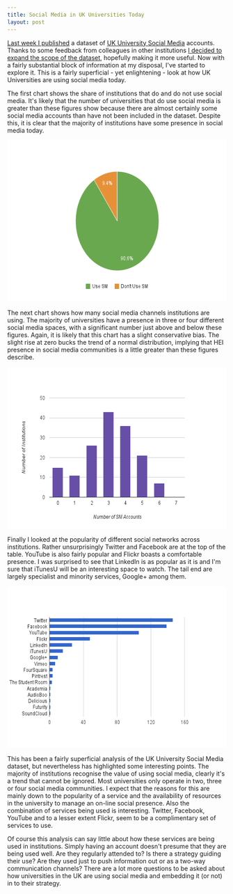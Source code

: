 ```yaml
---
title: Social Media in UK Universities Today
layout: post
---
```


[Last week I published][1] a dataset of [UK University Social Media][3] accounts. Thanks to some feedback from colleagues in other institutions [I decided to expand the scope of the dataset][2], hopefully making it more useful. Now with a fairly substantial block of information at my disposal, I've started to explore it. This is a fairly superficial - yet enlightening - look at how UK Universities are using social media today.

The first chart shows the share of institutions that do and do not use social media. It's likely that the number of universities that do use social media is greater than these figures show because there are almost certainly some social media accounts than have not been included in the dataset. Despite this, it is clear that the majority of institutions have some presence in social media today.

<img src="/img/posts/chart1.png" alt="Share of institutions that do and do not use social media" width="600" height="371"/>

The next chart shows how many social media channels institutions are using. The majority of universities have a presence in three or four different social media spaces, with a significant number just above and below these figures. Again, it is likely that this chart has a slight conservative bias. The slight rise at zero bucks the trend of a normal distribution, implying that HEI presence in social media communities is a little greater than these figures describe.

<img src="/img/posts/chart2.png" alt="Frequency distribution of social media chanels" width="600" height="371"/>


Finally I looked at the popularity of different social networks across institutions. Rather unsurprisingly Twitter and Facebook are at the top of the table. YouTube is also fairly popular and Flickr boasts a comfortable presence. I was surprised to see that LinkedIn is as popular as it is and I'm sure that iTunesU will be an interesting space to watch. The tail end are largely specialist and minority services, Google+ among them.

<img src="/img/posts/chart3.png" alt="Popularity of different social networks across institutions" width="600" height="371"/>

This has been a fairly superficial analysis of the UK University Social Media dataset, but nevertheless has highlighted some interesting points. The majority of institutions recognise the value of using social media, clearly it's a trend that cannot be ignored. Most universities only operate in two, three or four social media communities. I expect that the reasons for this are mainly down to the popularity of a service and the availability of resources in the university to manage an on-line social presence. Also the combination of services being used is interesting. Twitter, Facebook, YouTube and to a lesser extent Flickr, seem to be a complimentary set of services to use.

Of course this analysis can say little about how these services are being used in institutions. Simply having an account doesn't presume that they are being used well. Are they regularly attended to? Is there a strategy guiding their use? Are they used just to push information out or as a two-way communication channels? There are a lot more questions to be asked about how universities in the UK are using social media and embedding it (or not) in to their strategy.


[1]: /2012/05/23/uk-university-social-media-data.html
[2]: /2012/05/24/uk-university-social-media-better-data.html
[3]: https://docs.google.com/spreadsheet/ccc?key=0AvmGs2D9eZgxdFVfWmFQZ2dNcjhBa2h5aXF2aUtyYWc